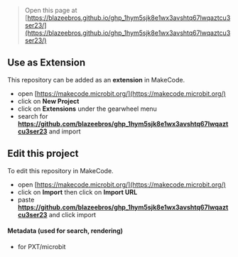 
> Open this page at [https://blazeebros.github.io/ghp_1hym5sjk8e1wx3avshtq67lwqaztcu3ser23/](https://blazeebros.github.io/ghp_1hym5sjk8e1wx3avshtq67lwqaztcu3ser23/)

## Use as Extension

This repository can be added as an **extension** in MakeCode.

* open [https://makecode.microbit.org/](https://makecode.microbit.org/)
* click on **New Project**
* click on **Extensions** under the gearwheel menu
* search for **https://github.com/blazeebros/ghp_1hym5sjk8e1wx3avshtq67lwqaztcu3ser23** and import

## Edit this project

To edit this repository in MakeCode.

* open [https://makecode.microbit.org/](https://makecode.microbit.org/)
* click on **Import** then click on **Import URL**
* paste **https://github.com/blazeebros/ghp_1hym5sjk8e1wx3avshtq67lwqaztcu3ser23** and click import

#### Metadata (used for search, rendering)

* for PXT/microbit
<script src="https://makecode.com/gh-pages-embed.js"></script><script>makeCodeRender("{{ site.makecode.home_url }}", "{{ site.github.owner_name }}/{{ site.github.repository_name }}");</script>
